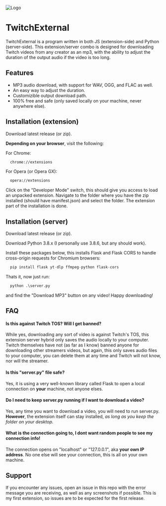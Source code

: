 
![Logo](https://i.ibb.co/RZ99wzD/Scree-1.png)


# TwitchExternal

TwitchExternal is a program written in both JS (extension-side) and Python (server-side). This extension/server combo is designed for downloading Twitch videos from any creator as an mp3, with the ability to adjust the duration of the output audio if the video is too long.


## Features

- MP3 audio download, with support for WAV, OGG, and FLAC as well.
- An easy way to adjust the duration.
- Customizible output download path.
- 100% free and safe (only saved locally on your machine, never anywhere else).


## Installation (extension)

Download latest release (or zip).

**Depending on your browser**, visit the following:

For Chrome:

```bash
  chrome://extensions
```
For Opera (or Opera GX):
```bash
  opera://extensions
```

Click on the "Developer Mode" switch, this should give you access to load an unpacked extension. Navigate to the folder where you have the zip installed (should have manifest.json) and select the folder. The extension part of the installation is done.



## Installation (server)

Download latest release (or zip).

Download Python 3.8.x (I personally use 3.8.6, but any should work).

Install these packages below, this installs Flask and Flask CORS to handle cross-origin requests for Chromium browsers:


```python
  pip install flask yt-dlp ffmpeg-python flask-cors
```

Thats it, now just run:
```python
  python .\server.py
```
and find the "Download MP3" button on any video! Happy downloading!
## FAQ

#### Is this against Twitch TOS? Will I get banned?

While yes, downloading any sort of video is against Twitch's TOS, this extension server hybrid only saves the audio locally to your computer. Twitch themselves have not (as far as I know) banned anyone for downloading other streamers videos, but again, this only saves audio files to your computer, you can delete them at any time and Twitch will not know, nor will the streamer.

#### Is this "server.py" file safe?

Yes, it is using a very well-known library called Flask to open a local connection on **your** machine, not anyone elses. 

#### Do I need to keep server.py running if I want to download a video?

Yes, any time you want to download a video, you will need to run server.py. **However**, the extension itself can stay installed, *as long as you keep the folder on your desktop.*

#### What is the connection going to, I dont want random people to see my connection info!

The connection opens on "localhost" or "127.0.0.1", aka **your own IP address**. No one else will see your connection, this is all on your own machine.


## Support

If you encounter any issues, open an issue in this repo with the error message you are receiving, as well as any screenshots if possible. This is my first extension, so issues are to be expected for the first release.

